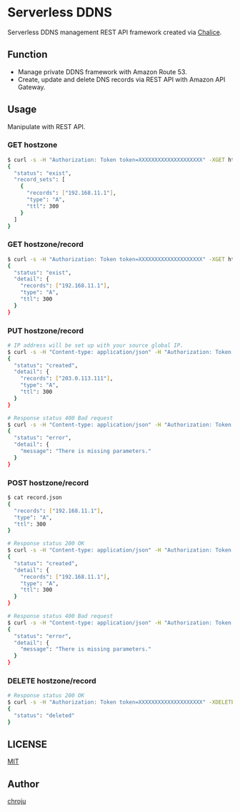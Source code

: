 Serverless DDNS
===============

Serverless DDNS management REST API framework created via [Chalice](https://github.com/aws/chalice).

Function
--------

* Manage private DDNS framework with Amazon Route 53.
* Create, update and delete DNS records via REST API with Amazon API Gateway.

Usage
-----

Manipulate with REST API.

### GET hostzone

```bash
$ curl -s -H "Authorization: Token token=XXXXXXXXXXXXXXXXXXXX" -XGET http://your-url/hostzone
{
  "status": "exist",
  "record_sets": [
    {
      "records": ["192.168.11.1"],
      "type": "A",
      "ttl": 300
    }
  ]
}
```

### GET hostzone/record

```bash
$ curl -s -H "Authorization: Token token=XXXXXXXXXXXXXXXXXXXX" -XGET http://your-url/hostzone/record
{
  "status": "exist",
  "detail": {
    "records": ["192.168.11.1"],
    "type": "A",
    "ttl": 300
  }
}
```

### PUT hostzone/record

```bash
# IP address will be set up with your source global IP.
$ curl -s -H "Content-type: application/json" -H "Authorization: Token token=XXXXXXXXXXXXXXXXXXXX" -XPUT http://your-url/hostzone/record
{
  "status": "created",
  "detail": {
    "records": ["203.0.113.111"],
    "type": "A",
    "ttl": 300
  }
}

# Response status 400 Bad request
$ curl -s -H "Content-type: application/json" -H "Authorization: Token token=XXXXXXXXXXXXXXXXXXXX" -XPUT http://your-url/hostzone/record
{
  "status": "error",
  "detail": {
    "message": "There is missing parameters."
  }
}
```

### POST hostzone/record

```bash
$ cat record.json
{
  "records": ["192.168.11.1"],
  "type": "A",
  "ttl": 300
}

# Response status 200 OK
$ curl -s -H "Content-type: application/json" -H "Authorization: Token token=XXXXXXXXXXXXXXXXXXXX" -XPUT http://your-url/hostzone/record -d @record.json
{
  "status": "created",
  "detail": {
    "records": ["192.168.11.1"],
    "type": "A",
    "ttl": 300
  }
}

# Response status 400 Bad request
$ curl -s -H "Content-type: application/json" -H "Authorization: Token token=XXXXXXXXXXXXXXXXXXXX" -XPUT http://your-url/hostzone/record -d @record.json
{
  "status": "error",
  "detail": {
    "message": "There is missing parameters."
  }
}
```

### DELETE hostzone/record

```bash
# Response status 200 OK
$ curl -s -H "Authorization: Token token=XXXXXXXXXXXXXXXXXXXX" -XDELETE http://your-url/hostzone/record
{
  "status": "deleted"
}
```

LICENSE
-------

[MIT](https://github.com/chroju/serverless-ddns/blob/master/LICENSE)

Author
------

[chroju](https://chroju.net)

